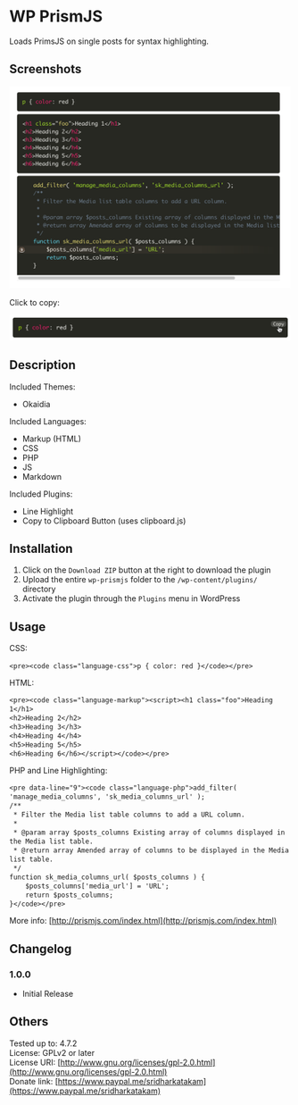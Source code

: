 # WP PrismJS #

Loads PrimsJS on single posts for syntax highlighting.

## Screenshots ##

![Screenshot](https://github.com/srikat/WP-PrismJS/blob/master/screenshot-1.png?raw=true "Screenshot")

Click to copy:

![Click to copy Screenshot](https://github.com/srikat/WP-PrismJS/blob/master/screenshot-2.png?raw=true "Click to copy Screenshot")

## Description ##

Included Themes:
* Okaidia

Included Languages:

* Markup (HTML)
* CSS
* PHP
* JS
* Markdown

Included Plugins:

* Line Highlight
* Copy to Clipboard Button (uses clipboard.js)

## Installation ##

1. Click on the `Download ZIP` button at the right to download the plugin
2. Upload the entire `wp-prismjs` folder to the `/wp-content/plugins/` directory
3. Activate the plugin through the `Plugins` menu in WordPress

## Usage ##

CSS:

`<pre><code class="language-css">p { color: red }</code></pre>`

HTML:

```
<pre><code class="language-markup"><script><h1 class="foo">Heading 1</h1>
<h2>Heading 2</h2>
<h3>Heading 3</h3>
<h4>Heading 4</h4>
<h5>Heading 5</h5>
<h6>Heading 6</h6></script></code></pre>
```

PHP and Line Highlighting:

```
<pre data-line="9"><code class="language-php">add_filter( 'manage_media_columns', 'sk_media_columns_url' );
/**
 * Filter the Media list table columns to add a URL column.
 *
 * @param array $posts_columns Existing array of columns displayed in the Media list table.
 * @return array Amended array of columns to be displayed in the Media list table.
 */
function sk_media_columns_url( $posts_columns ) {
	$posts_columns['media_url'] = 'URL';
	return $posts_columns;
}</code></pre>
```

More info: [http://prismjs.com/index.html](http://prismjs.com/index.html)

## Changelog ##

### 1.0.0 ###
* Initial Release

## Others ##

Tested up to: 4.7.2  
License: GPLv2 or later  
License URI: [http://www.gnu.org/licenses/gpl-2.0.html](http://www.gnu.org/licenses/gpl-2.0.html)  
Donate link: [https://www.paypal.me/sridharkatakam](https://www.paypal.me/sridharkatakam)
